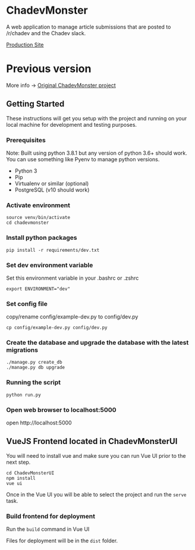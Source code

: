 # ChadevMonster
A web application to manage article submissions that are posted to /r/chadev and the Chadev slack.

[Production Site](https://google.com/)

# Previous version

More info -> [Original ChadevMonster project](https://github.com/juzten/chaDevMonster)

## Getting Started

These instructions will get you setup with the project and running on your local machine for development and testing purposes.

### Prerequisites

Note: Built using python 3.8.1 but any version of python 3.6+ should work. You can use something like Pyenv to manage python versions.

* Python 3
* Pip
* Virtualenv or similar (optional)
* PostgreSQL (v10 should work)

### Activate environment

```
source venv/bin/activate
cd chadevmonster
```

### Install python packages

```
pip install -r requirements/dev.txt
```

### Set dev environment variable
Set this environment variable in your .bashrc or .zshrc

```
export ENVIRONMENT="dev"
```

### Set config file

copy/rename config/example-dev.py to config/dev.py
```
cp config/example-dev.py config/dev.py
```

### Create the database and upgrade the database with the latest migrations

```
./manage.py create_db
./manage.py db upgrade
```

### Running the script

```
python run.py
```

### Open web browser to localhost:5000

open http://localhost:5000

## VueJS Frontend located in ChadevMonsterUI

You will need to install vue and make sure you can run Vue UI prior to the next step.

```
cd ChadevMonsterUI
npm install
vue ui
```

Once in the Vue UI you will be able to select the project and run the `serve` task.

### Build frontend for deployment

Run the `build` command in Vue UI

Files for deployment will be in the `dist` folder.

